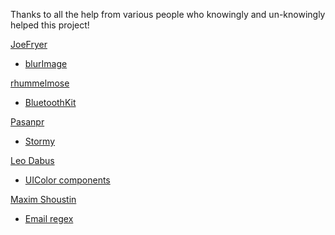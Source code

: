 Thanks to all the help from various people who knowingly and un-knowingly helped this project!

[JoeFryer][1]
- [blurImage][2]

[rhummelmose][3]
- [BluetoothKit][4]

[Pasanpr][5]
- [Stormy][6]

[Leo Dabus][7]
- [UIColor components][8]

[Maxim Shoustin][9]
- [Email regex][10]

[1]: http://stackoverflow.com/users/1716763/joefryer
[2]: http://stackoverflow.com/questions/26527411/blur-uiimage-to-achieve-effect-like-passcode-blur-of-the-wallpaper-with-swift
[3]: https://github.com/rhummelmose
[4]: https://github.com/rhummelmose/BluetoothKit
[5]: https://github.com/Pasanpr
[6]: https://teamtreehouse.com/library/network-programming-with-swift-2
[7]: http://stackoverflow.com/users/2303865/leo-dabus
[8]: http://stackoverflow.com/questions/28532564/extract-rgb-values-from-uicolor/28532880#28532880
[9]: http://stackoverflow.com/users/1631379/maxim-shoustin
[10]: http://stackoverflow.com/questions/25471114/how-to-validate-an-e-mail-address-in-swift

